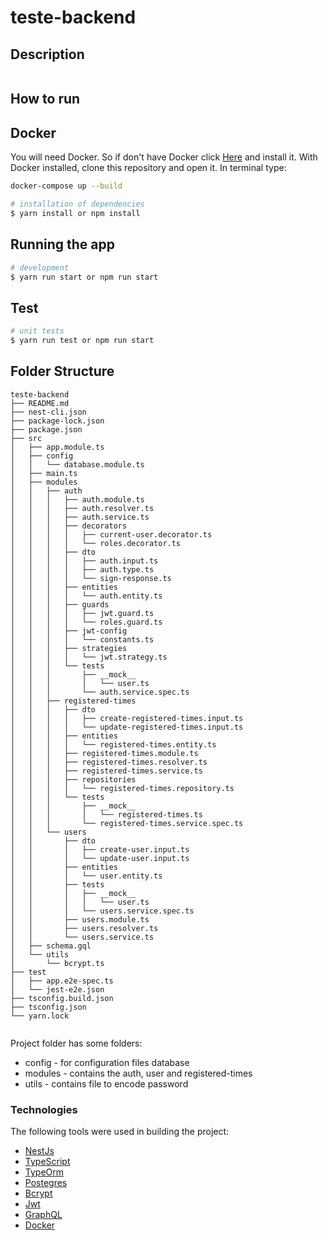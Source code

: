 # teste-backend

## Description

```

```

## How to run

## Docker

You will need Docker. So if don't have Docker click [Here](https://docs.docker.com/install/) and install it.
With Docker installed, clone this repository and open it. In terminal type:

```bash
docker-compose up --build

```

```bash
# installation of dependencies
$ yarn install or npm install
```

## Running the app

```bash
# development
$ yarn run start or npm run start
```

## Test

```bash
# unit tests
$ yarn run test or npm run start

```

## Folder Structure

```
teste-backend
├── README.md
├── nest-cli.json
├── package-lock.json
├── package.json
├── src
│   ├── app.module.ts
│   ├── config
│   │   └── database.module.ts
│   ├── main.ts
│   ├── modules
│   │   ├── auth
│   │   │   ├── auth.module.ts
│   │   │   ├── auth.resolver.ts
│   │   │   ├── auth.service.ts
│   │   │   ├── decorators
│   │   │   │   ├── current-user.decorator.ts
│   │   │   │   └── roles.decorator.ts
│   │   │   ├── dto
│   │   │   │   ├── auth.input.ts
│   │   │   │   ├── auth.type.ts
│   │   │   │   └── sign-response.ts
│   │   │   ├── entities
│   │   │   │   └── auth.entity.ts
│   │   │   ├── guards
│   │   │   │   ├── jwt.guard.ts
│   │   │   │   └── roles.guard.ts
│   │   │   ├── jwt-config
│   │   │   │   └── constants.ts
│   │   │   ├── strategies
│   │   │   │   └── jwt.strategy.ts
│   │   │   └── tests
│   │   │       ├── __mock__
│   │   │       │   └── user.ts
│   │   │       └── auth.service.spec.ts
│   │   ├── registered-times
│   │   │   ├── dto
│   │   │   │   ├── create-registered-times.input.ts
│   │   │   │   └── update-registered-times.input.ts
│   │   │   ├── entities
│   │   │   │   └── registered-times.entity.ts
│   │   │   ├── registered-times.module.ts
│   │   │   ├── registered-times.resolver.ts
│   │   │   ├── registered-times.service.ts
│   │   │   ├── repositories
│   │   │   │   └── registered-times.repository.ts
│   │   │   └── tests
│   │   │       ├── __mock__
│   │   │       │   └── registered-times.ts
│   │   │       └── registered-times.service.spec.ts
│   │   └── users
│   │       ├── dto
│   │       │   ├── create-user.input.ts
│   │       │   └── update-user.input.ts
│   │       ├── entities
│   │       │   └── user.entity.ts
│   │       ├── tests
│   │       │   ├── __mock__
│   │       │   │   └── user.ts
│   │       │   └── users.service.spec.ts
│   │       ├── users.module.ts
│   │       ├── users.resolver.ts
│   │       └── users.service.ts
│   ├── schema.gql
│   └── utils
│       └── bcrypt.ts
├── test
│   ├── app.e2e-spec.ts
│   └── jest-e2e.json
├── tsconfig.build.json
├── tsconfig.json
└── yarn.lock


```

Project folder has some folders:

- config - for configuration files database
- modules - contains the auth, user and registered-times
- utils - contains file to encode password

### Technologies

The following tools were used in building the project:

- [NestJs](https://nestjs.com/)
- [TypeScript](https://www.typescriptlang.org/)
- [TypeOrm](https://typeorm.io/)
- [Postegres](https://www.postgresql.org/)
- [Bcrypt](https://www.npmjs.com/package/bcrypt)
- [Jwt](https://jwt.io/)
- [GraphQL](https://graphql.org/)
- [Docker](https://www.docker.com/)
